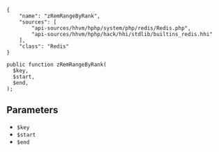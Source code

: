 ``` yamlmeta
{
    "name": "zRemRangeByRank",
    "sources": [
        "api-sources/hhvm/hphp/system/php/redis/Redis.php",
        "api-sources/hhvm/hphp/hack/hhi/stdlib/builtins_redis.hhi"
    ],
    "class": "Redis"
}
```




``` Hack
public function zRemRangeByRank(
  $key,
  $start,
  $end,
);
```




## Parameters




+ ` $key `
+ ` $start `
+ ` $end `
<!-- HHAPIDOC -->
